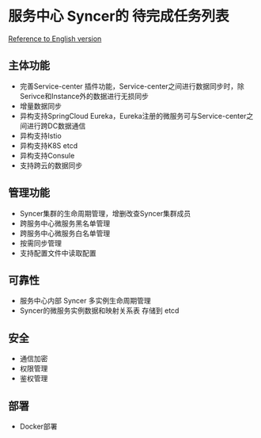 # 服务中心 Syncer的 待完成任务列表

[Reference to English version](./TODO.md)

## 主体功能

- 完善Service-center 插件功能，Service-center之间进行数据同步时，除Serivce和Instance外的数据进行无损同步
- 增量数据同步
- 异构支持SpringCloud Eureka，Eureka注册的微服务可与Service-center之间进行跨DC数据通信
- 异构支持Istio
- 异构支持K8S etcd
- 异构支持Consule
- 支持跨云的数据同步

## 管理功能

- Syncer集群的生命周期管理，增删改查Syncer集群成员
- 跨服务中心微服务黑名单管理
- 跨服务中心微服务白名单管理
- 按需同步管理
- 支持配置文件中读取配置

## 可靠性

- 服务中心内部 Syncer 多实例生命周期管理
- Syncer的微服务实例数据和映射关系表 存储到 etcd

## 安全

- 通信加密
- 权限管理
- 鉴权管理

## 部署

- Docker部署
